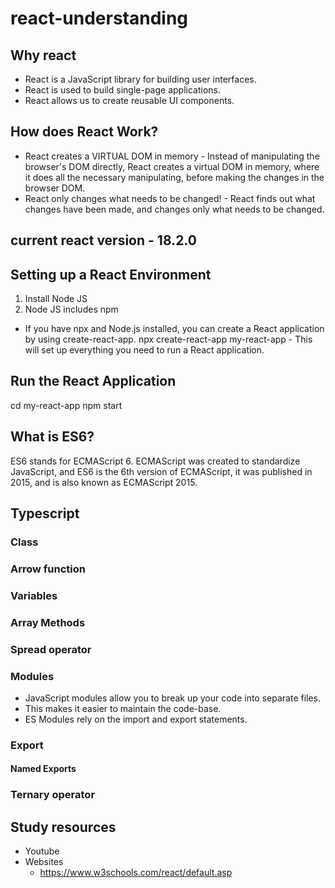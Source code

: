 # react-understanding


## Why react
* React is a JavaScript library for building user interfaces.
* React is used to build single-page applications.
* React allows us to create reusable UI components.

## How does React Work?
* React creates a VIRTUAL DOM in memory - Instead of manipulating the browser's DOM directly, React creates a virtual DOM in memory, where it does all the necessary manipulating, before making the changes in the browser DOM.
* React only changes what needs to be changed! - React finds out what changes have been made, and changes only what needs to be changed.

## current react version - 18.2.0

## Setting up a React Environment
1. Install Node JS
2. Node JS includes npm

* If you have npx and Node.js installed, you can create a React application by using create-react-app.
npx create-react-app my-react-app - This will set up everything you need to run a React application.

## Run the React Application
cd my-react-app
npm start

## What is ES6?
ES6 stands for ECMAScript 6.
ECMAScript was created to standardize JavaScript, and ES6 is the 6th version of ECMAScript, it was published in 2015, and is also known as ECMAScript 2015.

## Typescript
### Class
### Arrow function
### Variables
### Array Methods
### Spread operator
### Modules
  - JavaScript modules allow you to break up your code into separate files.
  - This makes it easier to maintain the code-base.
  - ES Modules rely on the import and export statements.
### Export
#### Named Exports
### Ternary operator






## Study resources
* Youtube
* Websites
  - https://www.w3schools.com/react/default.asp
